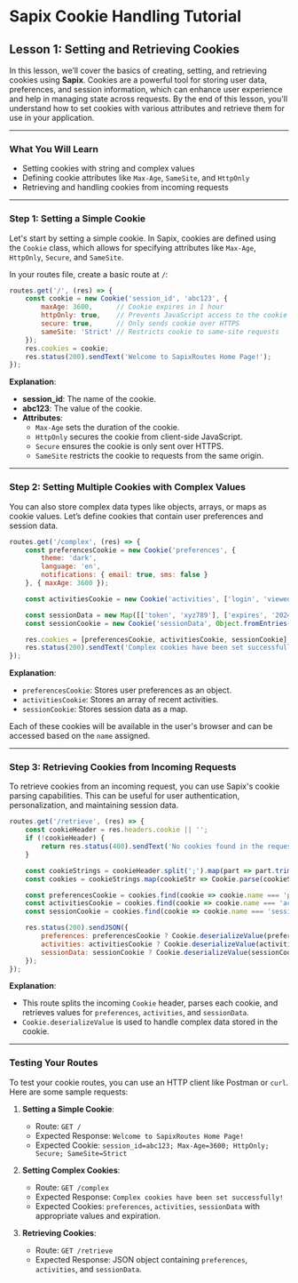 # **Sapix Cookie Handling Tutorial**

## **Lesson 1: Setting and Retrieving Cookies**

In this lesson, we’ll cover the basics of creating, setting, and retrieving cookies using **Sapix**. Cookies are a powerful tool for storing user data, preferences, and session information, which can enhance user experience and help in managing state across requests. By the end of this lesson, you'll understand how to set cookies with various attributes and retrieve them for use in your application.

---

### **What You Will Learn**

- Setting cookies with string and complex values
- Defining cookie attributes like `Max-Age`, `SameSite`, and `HttpOnly`
- Retrieving and handling cookies from incoming requests

---

### **Step 1: Setting a Simple Cookie**

Let's start by setting a simple cookie. In Sapix, cookies are defined using the `Cookie` class, which allows for specifying attributes like `Max-Age`, `HttpOnly`, `Secure`, and `SameSite`.

In your routes file, create a basic route at `/`:

```javascript
routes.get('/', (res) => {
    const cookie = new Cookie('session_id', 'abc123', {
        maxAge: 3600,      // Cookie expires in 1 hour
        httpOnly: true,    // Prevents JavaScript access to the cookie
        secure: true,      // Only sends cookie over HTTPS
        sameSite: 'Strict' // Restricts cookie to same-site requests
    });
    res.cookies = cookie;
    res.status(200).sendText('Welcome to SapixRoutes Home Page!');
});
```

**Explanation**:

- **session_id**: The name of the cookie.
- **abc123**: The value of the cookie.
- **Attributes**: 
  - `Max-Age` sets the duration of the cookie.
  - `HttpOnly` secures the cookie from client-side JavaScript.
  - `Secure` ensures the cookie is only sent over HTTPS.
  - `SameSite` restricts the cookie to requests from the same origin.

---

### **Step 2: Setting Multiple Cookies with Complex Values**

You can also store complex data types like objects, arrays, or maps as cookie values. Let’s define cookies that contain user preferences and session data.

```javascript
routes.get('/complex', (res) => {
    const preferencesCookie = new Cookie('preferences', {
        theme: 'dark',
        language: 'en',
        notifications: { email: true, sms: false }
    }, { maxAge: 3600 });

    const activitiesCookie = new Cookie('activities', ['login', 'viewed_profile', 'logout'], { maxAge: 3600 });

    const sessionData = new Map([['token', 'xyz789'], ['expires', '2024-12-31T23:59:59Z']]);
    const sessionCookie = new Cookie('sessionData', Object.fromEntries(sessionData), { maxAge: 3600 });

    res.cookies = [preferencesCookie, activitiesCookie, sessionCookie];
    res.status(200).sendText('Complex cookies have been set successfully!');
});
```

**Explanation**:

- `preferencesCookie`: Stores user preferences as an object.
- `activitiesCookie`: Stores an array of recent activities.
- `sessionCookie`: Stores session data as a map.

Each of these cookies will be available in the user's browser and can be accessed based on the `name` assigned.

---

### **Step 3: Retrieving Cookies from Incoming Requests**

To retrieve cookies from an incoming request, you can use Sapix's cookie parsing capabilities. This can be useful for user authentication, personalization, and maintaining session data.

```javascript
routes.get('/retrieve', (res) => {
    const cookieHeader = res.headers.cookie || '';
    if (!cookieHeader) {
        return res.status(400).sendText('No cookies found in the request.');
    }

    const cookieStrings = cookieHeader.split(';').map(part => part.trim()).filter(Boolean);
    const cookies = cookieStrings.map(cookieStr => Cookie.parse(cookieStr));

    const preferencesCookie = cookies.find(cookie => cookie.name === 'preferences');
    const activitiesCookie = cookies.find(cookie => cookie.name === 'activities');
    const sessionCookie = cookies.find(cookie => cookie.name === 'sessionData');

    res.status(200).sendJSON({
        preferences: preferencesCookie ? Cookie.deserializeValue(preferencesCookie.value) : null,
        activities: activitiesCookie ? Cookie.deserializeValue(activitiesCookie.value) : null,
        sessionData: sessionCookie ? Cookie.deserializeValue(sessionCookie.value) : null
    });
});
```

**Explanation**:

- This route splits the incoming `Cookie` header, parses each cookie, and retrieves values for `preferences`, `activities`, and `sessionData`.
- `Cookie.deserializeValue` is used to handle complex data stored in the cookie.

---

### **Testing Your Routes**

To test your cookie routes, you can use an HTTP client like Postman or `curl`. Here are some sample requests:

1. **Setting a Simple Cookie**:
   - Route: `GET /`
   - Expected Response: `Welcome to SapixRoutes Home Page!`
   - Expected Cookie: `session_id=abc123; Max-Age=3600; HttpOnly; Secure; SameSite=Strict`

2. **Setting Complex Cookies**:
   - Route: `GET /complex`
   - Expected Response: `Complex cookies have been set successfully!`
   - Expected Cookies: `preferences`, `activities`, `sessionData` with appropriate values and expiration.

3. **Retrieving Cookies**:
   - Route: `GET /retrieve`
   - Expected Response: JSON object containing `preferences`, `activities`, and `sessionData`.
